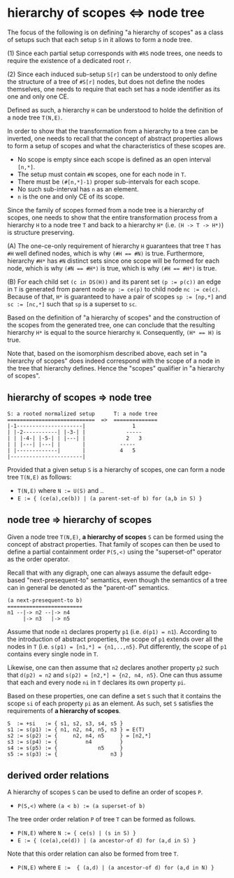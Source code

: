 
<!-- ======================================================================= -->
# hierarchy of scopes <=> node tree

The focus of the following is on defining "a hierarchy of scopes" as a class
of setups such that each setup `S` in it allows to form a node tree.

(1) Since each partial setup corresponds with `#RS` node trees, one needs to
require the existence of a dedicated root `r`.

(2) Since each induced sub-setup `S[r]` can be understood to only define the
structure of a tree of `#S[r]` nodes, but does not define the nodes themselves,
one needs to require that each set has a node identifier as its one and only
one CE.

Defined as such, a hierarchy `H` can be understood to holde the definition
of a node tree `T(N,E)`.

In order to show that the transformation from a hierarchy to a tree can be
inverted, one needs to recall that the concept of abstract properties allows
to form a setup of scopes and what the characteristics of these scopes are.

* No scope is empty since each scope is defined as an open interval `[n,*]`.
* The setup must contain `#N` scopes, one for each node in `T`.
* There must be `(#[n,*]-1)` proper sub-intervals for each scope.
* No such sub-interval has `n` as an element.
* `n` is the one and only CE of its scope.

Since the family of scopes formed from a node tree is a hierarchy of scopes,
one needs to show that the entire transformation process from a hierarchy `H`
to a node tree `T` and back to a hierarchy `H*` (i.e. `(H -> T -> H*)`) is
structure preserving.

(A) The one-ce-only requirement of hierarchy `H` guarantees that tree `T` has
`#H` well defined nodes, which is why `(#H == #N)` is true. Furthermore,
hierarchy `#H*` has `#N` distinct sets since one scope will be formed for each
node, which is why `(#N == #H*)` is true, which is why `(#H == #H*)` is true.

(B) For each child set `(c in DS(H))` and its parent set `(p := p(c))` an edge
in `T` is generated from parent node `np := ce(p)` to child node `nc := ce(c)`.
Because of that, `H*` is guaranteed to have a pair of scopes `sp := [np,*]` and
`sc := [nc,*]` such that `sp` is a superset to `sc`.

Based on the definition of "a hierarchy of scopes" and the construction of the
scopes from the generated tree, one can conclude that the resulting hierarchy
`H*` is equal to the source hierarchy `H`. Consequently, `(H* == H)` is true.

Note that, based on the isomorphism described above, each set in "a hierarchy
of scopes" does indeed correspond with the scope of a node in the tree that
hierarchy defines. Hence the "scopes" qualifier in "a hierarchy of scopes".

<!-- ======================================================================= -->
## hierarchy of scopes => node tree

```
S: a rooted normalized setup      T: a node tree
============================  =>  ==============
|-1---------------------|               1
| |-2-----------| |-3-| |             -----
| | |-4-| |-5-| | |---| |             2   3
| | |---| |---| |       |           -----
| |-------------|       |           4   5
|-----------------------|
```

Provided that a given setup `S` is a hierarchy of scopes,
one can form a node tree `T(N,E)` as follows:

* `T(N,E)` where `N := U(S)` and ..
* `E := { (ce(a),ce(b)) | (a parent-set-of b) for (a,b in S) }`

<!-- ======================================================================= -->
## node tree => hierarchy of scopes

Given a node tree `T(N,E)`, **a hierarchy of scopes** `S` can be formed using
the concept of abstract properties. That family of scopes can then be used to
define a partial containment order `P(S,<)` using the "superset-of" operator
as the order operator.

Recall that with any digraph, one can always assume the default edge-based
"next-presequent-to" semantics, even though the semantics of a tree can in
general be denoted as the "parent-of" semantics.

```
(a next-presequent-to b)
========================
n1 --|-> n2 --|-> n4
     |-> n3   |-> n5
```

Assume that node `n1` declares property `p1` (i.e. `d(p1) = n1`). According
to the introduction of abstract properties, the scope of `p1` extends over
all the nodes in `T` (i.e. `s(p1) = [n1,*] = {n1,..,n5}`. Put differently,
the scope of `p1` contains every single node in `T`.

Likewise, one can then assume that `n2` declares another property `p2` such
that `d(p2) = n2` and `s(p2) = [n2,*] = {n2, n4, n5}`. One can thus assume
that each and every node `ni` in `T` declares its own property `pi`.

Based on these properties, one can define a set `S` such that it contains the
scope `si` of each property `pi` as an element. As such, set `S` satisfies the
requirements of **a hierarchy of scopes**.

```
S  := +si   := { s1, s2, s3, s4, s5 }
s1 := s(p1) := { n1, n2, n4, n5, n3 } = E(T)
s2 := s(p2) := {     n2, n4, n5     } = [n2,*]
s3 := s(p4) := {         n4         }
s4 := s(p5) := {             n5     }
s5 := s(p3) := {                 n3 }
```

<!-- ======================================================================= -->
## derived order relations

A hierarchy of scopes `S` can be used to define an order of scopes `P`.

* `P(S,<)` where `(a < b) := (a superset-of b)`

The tree order order relation `P` of tree `T` can be formed as follows.

* `P(N,E)` where `N := { ce(s) | (s in S) }`
* `E := { (ce(a),ce(d)) | (a ancestor-of d) for (a,d in S) }`

Note that this order relation can also be formed from tree `T`.

* `P(N,E)` where `E :=  { (a,d) | (a ancestor-of d) for (a,d in N) }`
